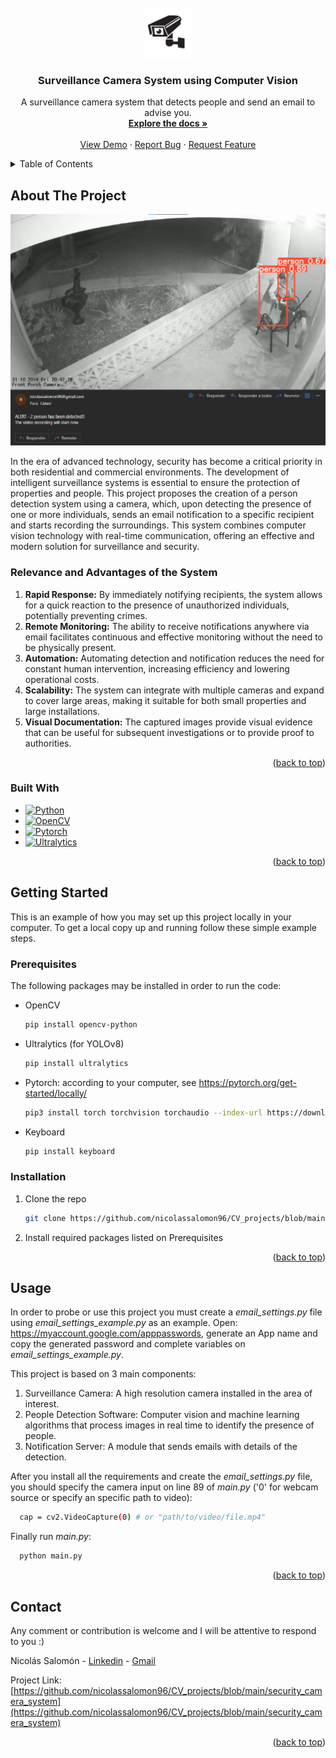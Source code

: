 <!-- PROJECT LOGO -->
<br />
<div align="center">
  <a href="https://github.com/nicolassalomon96/CV_projects/blob/main/security_camera_system">
    <img src="images/camara_logo.png" alt="Logo" width="80" height="80">
  </a>

<h3 align="center">Surveillance Camera System using Computer Vision</h3>

  <p align="center">
    A surveillance camera system that detects people and send an email to advise you.
    <br />
    <a href="https://github.com/nicolassalomon96/CV_projects/blob/main/security_camera_system"><strong>Explore the docs »</strong></a>
    <br />
    <br />
    <a href="https://github.com/nicolassalomon96/CV_projects/blob/main/security_camera_system/images/output_2_gif.gif">View Demo</a>
    ·
    <a href="https://github.com/nicolassalomon96/CV_projects/blob/main/security_camera_system/issues/new?labels=bug&template=bug-report---.md">Report Bug</a>
    ·
    <a href="https://github.com/nicolassalomon96/CV_projects/blob/main/security_camera_system/issues/new?labels=enhancement&template=feature-request---.md">Request Feature</a>
  </p>
</div>


<!-- TABLE OF CONTENTS -->
<details>
  <summary>Table of Contents</summary>
  <ol>
    <li>
      <a href="#about-the-project">About The Project</a>
      <ul>
        <li><a href="#built-with">Built With</a></li>
      </ul>
    </li>
    <li>
      <a href="#getting-started">Getting Started</a>
      <ul>
        <li><a href="#prerequisites">Prerequisites</a></li>
        <li><a href="#installation">Installation</a></li>
      </ul>
    </li>
    <li><a href="#usage">Usage</a></li>
    <li><a href="#contact">Contact</a></li>
  </ol>
</details>



<!-- ABOUT THE PROJECT -->
## About The Project

![Product Name Screen Shot][product-screenshot]

In the era of advanced technology, security has become a critical priority in both residential and commercial environments. The development of intelligent surveillance systems is essential to ensure the protection of properties and people. This project proposes the creation of a person detection system using a camera, which, upon detecting the presence of one or more individuals, sends an email notification to a specific recipient and starts recording the surroundings. This system combines computer vision technology with real-time communication, offering an effective and modern solution for surveillance and security.

### Relevance and Advantages of the System

1. **Rapid Response:** By immediately notifying recipients, the system allows for a quick reaction to the presence of unauthorized individuals, potentially preventing crimes.
2. **Remote Monitoring:** The ability to receive notifications anywhere via email facilitates continuous and effective monitoring without the need to be physically present.
3. **Automation:** Automating detection and notification reduces the need for constant human intervention, increasing efficiency and lowering operational costs.
4. **Scalability:** The system can integrate with multiple cameras and expand to cover large areas, making it suitable for both small properties and large installations.
5. **Visual Documentation:** The captured images provide visual evidence that can be useful for subsequent investigations or to provide proof to authorities.

<p align="right">(<a href="#readme-top">back to top</a>)</p>


### Built With

* [![Python][Python]][Python-url]
* [![OpenCV][OpenCV]][OpenCV-url]
* [![Pytorch][Pytorch]][Pytorch-url]
* [![Ultralytics][Ultralytics]][Ultralytics-url]

<p align="right">(<a href="#readme-top">back to top</a>)</p>



<!-- GETTING STARTED -->
## Getting Started

This is an example of how you may set up this project locally in your computer.
To get a local copy up and running follow these simple example steps.

### Prerequisites

The following packages may be installed in order to run the code:

* OpenCV
  ```sh
  pip install opencv-python
  ```
* Ultralytics (for YOLOv8)
  ```sh
  pip install ultralytics
  ```
* Pytorch: according to your computer, see https://pytorch.org/get-started/locally/
  ```sh
  pip3 install torch torchvision torchaudio --index-url https://download.pytorch.org/whl/cu118 #for example
  ```
* Keyboard
  ```sh
  pip install keyboard
  ```

### Installation

1. Clone the repo
   ```sh
   git clone https://github.com/nicolassalomon96/CV_projects/blob/main/security_camera_system
   ```
2. Install required packages listed on Prerequisites

<p align="right">(<a href="#readme-top">back to top</a>)</p>


<!-- USAGE EXAMPLES -->
## Usage

In order to probe or use this project you must create a _email_settings.py_ file using _email_settings_example.py_ as an example. Open: https://myaccount.google.com/apppasswords, generate an App name and copy the generated password and complete variables on _email_settings_example.py_.

This project is based on 3 main components:

  1. Surveillance Camera: A high resolution camera installed in the area of ​​interest.
  2. People Detection Software: Computer vision and machine learning algorithms that process images in real time to identify the presence of people.
  3. Notification Server: A module that sends emails with details of the detection.

After you install all the requirements and create the _email_settings.py_ file, you should specify the camera input on line 89 of _main.py_ ('0' for webcam source or specify an specific path to video):
```sh
  cap = cv2.VideoCapture(0) # or "path/to/video/file.mp4"
```

Finally run _main.py_:
```sh
  python main.py
```

<p align="right">(<a href="#readme-top">back to top</a>)</p>



<!-- ROADMAP -->
<!--
## Roadmap

- [ ] Feature 1
- [ ] Feature 2
- [ ] Feature 3
    - [ ] Nested Feature

See the [open issues](https://github.com/github_username/repo_name/issues) for a full list of proposed features (and known issues).

<p align="right">(<a href="#readme-top">back to top</a>)</p>
-->

<!-- CONTRIBUTING -->
<!--
## Contributing

Contributions are what make the open source community such an amazing place to learn, inspire, and create. Any contributions you make are **greatly appreciated**.

If you have a suggestion that would make this better, please fork the repo and create a pull request. You can also simply open an issue with the tag "enhancement".
Don't forget to give the project a star! Thanks again!

1. Fork the Project
2. Create your Feature Branch (`git checkout -b feature/AmazingFeature`)
3. Commit your Changes (`git commit -m 'Add some AmazingFeature'`)
4. Push to the Branch (`git push origin feature/AmazingFeature`)
5. Open a Pull Request

<p align="right">(<a href="#readme-top">back to top</a>)</p>
-->


<!-- LICENSE -->
<!--
## License

Distributed under the MIT License. See `LICENSE.txt` for more information.

<p align="right">(<a href="#readme-top">back to top</a>)</p>
-->


<!-- CONTACT -->
## Contact
Any comment or contribution is welcome and I will be attentive to respond to you :)

Nicolás Salomón - [Linkedin](https://www.linkedin.com/in/nicolassalomon96/) - [Gmail](nicolassalomon96@gmail.com)

Project Link: [https://github.com/nicolassalomon96/CV_projects/blob/main/security_camera_system](https://github.com/nicolassalomon96/CV_projects/blob/main/security_camera_system)

<p align="right">(<a href="#readme-top">back to top</a>)</p>



<!-- MARKDOWN LINKS & IMAGES -->
<!-- https://www.markdownguide.org/basic-syntax/#reference-style-links -->
[product-screenshot]: images/output_1.png
[Python]: https://img.shields.io/badge/python-3670A0?style=for-the-badge&logo=python&logoColor=ffdd54
[Python-url]: https://www.python.org/
[OpenCV]: https://img.shields.io/badge/OpenCV-27338e?style=for-the-badge&logo=OpenCV&logoColor=white
[OpenCV-url]: https://opencv.org/
[Pytorch]: https://img.shields.io/badge/PyTorch-black?logo=PyTorch
[Pytorch-url]: https://pytorch.org/
[Ultralytics]: https://img.shields.io/badge/ultralytics-v8.1.0-blue
[Ultralytics-url]: https://docs.ultralytics.com/